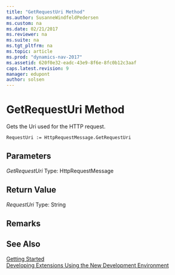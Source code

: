 ```yaml
---
title: "GetRequestUri Method"
ms.author: SusanneWindfeldPedersen
ms.custom: na
ms.date: 02/21/2017
ms.reviewer: na
ms.suite: na
ms.tgt_pltfrm: na
ms.topic: article
ms.prod: "dynamics-nav-2017"
ms.assetid: 620f0e32-eadc-43e9-8f6e-8fc0b12c3aaf
caps.latest.revision: 9
manager: edupont
author: solsen
---
```


# GetRequestUri Method

Gets the Uri used for the HTTP request.

```
RequestUri := HttpRequestMessage.GetRequestUri
```
## Parameters
*GetRequestUri*
Type: HttpRequestMessage

## Return Value
*RequestUri*
Type: String

## Remarks

## See Also
[Getting Started](newdev-get-started.md)  
[Developing Extensions Using the New Development Environment](newdev-dev-overview.md)